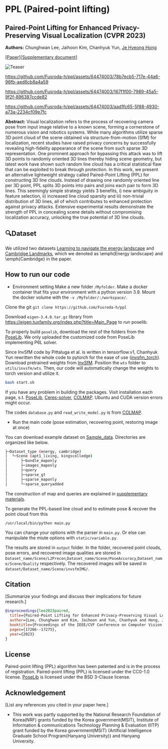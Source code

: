 # PPL (Paired-point lifting)
## Paired-Point Lifting for Enhanced Privacy-Preserving Visual Localization (CVPR 2023)

**Authors:** Chunghwan Lee, Jaihoon Kim, Chanhyuk Yun, [Je Hyeong Hong](https://sites.google.com/view/hyvision)

[[Paper](https://openaccess.thecvf.com/content/CVPR2023/papers/Lee_Paired-Point_Lifting_for_Enhanced_Privacy-Preserving_Visual_Localization_CVPR_2023_paper.pdf)][[Supplementary document](documents/Lee_et_al_cvpr23_supplemat.pdf)]

![Teaser](/path/to/image.jpg)

https://github.com/Fusroda-h/ppl/assets/64474003/78b7ecb5-717e-44a6-96fb-aed6cb8a4a59


https://github.com/Fusroda-h/ppl/assets/64474003/167f1f00-7989-45a5-9f2f-896387ccde82


https://github.com/Fusroda-h/ppl/assets/64474003/aad1fc65-5f88-4930-a73a-2234cf09e7fc


**Abstract:** Visual localization refers to the process of recovering camera pose from input image relative to a known scene, forming a cornerstone of numerous vision and robotics systems. While many algorithms utilize sparse 3D point cloud of the scene obtained via structure-from-motion (SfM) for localization, recent studies have raised privacy concerns by successfully revealing high-fidelity appearance of the scene from such sparse 3D representation. One prominent approach for bypassing this attack was to lift 3D points to randomly oriented 3D lines thereby hiding scene geometry, but latest work have shown such random line cloud has a critical statistical flaw that can be exploited to break through protection. In this work, we present an alternative lightweight strategy called Paired-Point Lifting (PPL) for constructing 3D line clouds. Instead of drawing one randomly oriented line per 3D point, PPL splits 3D points into pairs and joins each pair to form 3D lines. This seemingly simple strategy yields 3 benefits, i) new ambiguity in feature selection, ii) increased line cloud sparsity and iii) non-trivial distribution of 3D lines, all of which contributes to enhanced protection against privacy attacks. Extensive experimental results demonstrate the strength of PPL in concealing scene details without compromising localization accuracy, unlocking the true potential of 3D line clouds.

## :mag:Dataset

We utilized two datasets [Learning to navigate the energy landscape](https://graphics.stanford.edu/projects/reloc/) and [Cambridge Landmarks](https://www.repository.cam.ac.uk/items/53788265-cb98-42ee-b85b-7a0cbc8eddb3), which we denoted as \emph{Energy landscape} and \emph{Cambridge} in the paper.

## How to run our code

- Environment setting
Make a new folder `/Myfolder`.
Make a docker container that fits your environment with a python version 3.9.
Mount the docker volume with the `-v /Myfolder/:/workspace/`.

Clone the git `git clone https://github.com/Fusroda-h/ppl`

Download `eigen-3.4.0.tar.gz` library from https://eigen.tuxfamily.org/index.php?title=Main_Page to run poselib.


To properly build `poselib`, download the rest of the folders from the [PoseLib](https://github.com/vlarsson/PoseLib).
We only uploaded the customized code from PoseLib implementing P6L solver.

Since InvSfM code by Pittaluga et al. is written in tensorflow.v1, Chanhyuk Yun rewritten the whole code to pytorch for the ease of use ([invsfm_torch](https://github.com/ChanhyukYun/invSfM_torch)).
Download pretrained weights from [InvSfM](https://github.com/francescopittaluga/invsfm).
Position the `wts` folder to `utils/invsfm/wts`.
Then, our code will automatically change the weights to torch version and utilize it.

```bash
bash start.sh
```
If you have any problem in building the packages.
Visit installation each page, s.t. [PoseLib](https://github.com/vlarsson/PoseLib), [Ceres-solver](http://ceres-solver.org/installation.html), [COLMAP](https://colmap.github.io/install.html).
Ubuntu and CUDA version errors might occur.

The codes `database.py` and `read_write_model.py` is from [COLMAP](https://github.com/colmap/colmap).

- Run the main code (pose estimation, recovering point, restoring image at once)

You can download example dataset on [Sample_data](https://1drv.ms/u/s!AlaAkmWU9TVG6yIqNBD0PlN43Ewe?e=2gIN1F).
Directories are organized like below.
```bash
├─Dataset_type (energy, cambridge)
│  └─Scene (apt1_living, kingscolledge)
│      ├─bundle_maponly
│      ├─images_maponly
│      ├─query
│      ├─sparse_gt
│      ├─sparse_maponly
│      └─sparse_queryadded
```
The construction of map and queries are explained in [supplementary materials](documents/Lee_et_al_cvpr23_supplemat.pdf).

To generate the PPL-based line cloud and to estimate pose & recover the point cloud from this

```
/usr/local/bin/python main.py
```

You can change your options with the parser in `main.py`.
Or else can manipulate the miute options with `static/variable.py`.

The results are stored in `output` folder.
In the folder, recovered point clouds, pose errors, and recovered image qualities are stored in `Dataset_name/Scene/L2Precon`,`Dataset_name/Scene/PoseAccuracy`,`Dataset_name/Scene/Quality` respectively.
The recovered images will be saved in `dataset/Dataset_name/Scene/invsfmIMG/`.


## Citation

[Summarize your findings and discuss their implications for future research.]

```bibtex
@inproceedings{lee2023paired,
  title={Paired-Point Lifting for Enhanced Privacy-Preserving Visual Localization},
  author={Lee, Chunghwan and Kim, Jaihoon and Yun, Chanhyuk and Hong, Je Hyeong},
  booktitle={Proceedings of the IEEE/CVF Conference on Computer Vision and Pattern Recognition},
  pages={17266--17275},
  year={2023}
}
```
## License
Paired-point lifting (PPL) algorithm has been patented and is in the process of registration.
Paired-point lifting (PPL) is licensed under the CC0-1.0 license.
[PoseLib](https://github.com/vlarsson/PoseLib) is licensed under the BSD 3-Clause license.

## Acknowledgement

[List any references you cited in your paper here.]
- This work was partly supported by the National Research Foundation of Korea(NRF) grants funded by the Korea government(MSIT), Institute of Information & communications Technology Planning & Evaluation (IITP) grant funded by the Korea government(MSIT) (Artificial Intelligence Graduate School Program(Hanyang University)) and Hanyang University.

